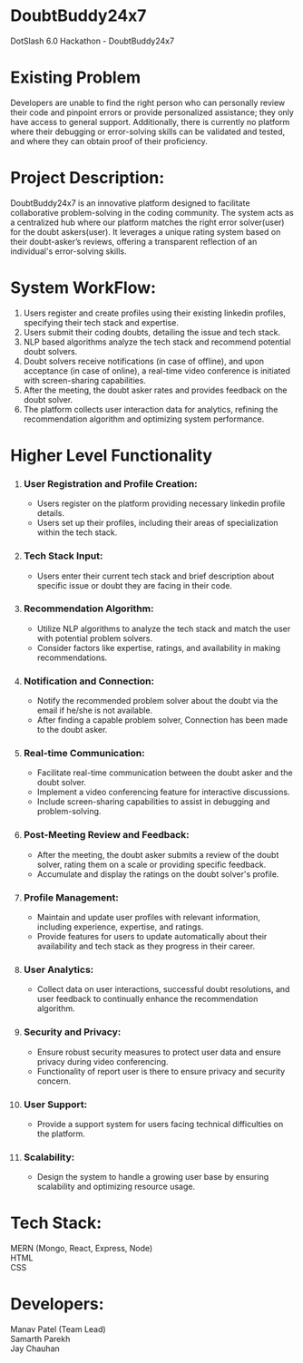 # DoubtBuddy24x7
DotSlash 6.0 Hackathon - DoubtBuddy24x7


# Existing Problem
Developers are unable to find the right person who can personally review their code and pinpoint errors or provide personalized assistance; they only have access to general support. Additionally, there is currently no platform where their debugging or error-solving skills can be validated and tested, and where they can obtain proof of their proficiency.


# Project Description:
DoubtBuddy24x7 is an innovative platform designed to facilitate collaborative problem-solving in the coding community. The system acts as a centralized hub where our platform matches the right error solver(user) for the doubt askers(user). It leverages a unique rating system based on their doubt-asker’s reviews, offering a transparent reflection of an individual's error-solving skills.


# System WorkFlow:
1. Users register and create profiles using their existing linkedin profiles, specifying their tech stack and expertise.
2. Users submit their coding doubts, detailing the issue and tech stack.
3. NLP based algorithms analyze the tech stack and recommend potential doubt solvers.
4. Doubt solvers receive notifications (in case of offline), and upon acceptance (in case of online), a real-time video conference is initiated with screen-sharing capabilities.
5. After the meeting, the doubt asker rates and provides feedback on the doubt solver.
6. The platform collects user interaction data for analytics, refining the recommendation algorithm and optimizing system performance.


# Higher Level Functionality
1. ### User Registration and Profile Creation:
   - Users register on the platform providing necessary linkedin profile details.
   - Users set up their profiles, including their areas of specialization within the tech stack.


2. ### Tech Stack Input:
   - Users enter their current tech stack and brief description about specific issue or doubt they are facing in their code.


3. ### Recommendation Algorithm:
   - Utilize NLP algorithms to analyze the tech stack and match the user with potential problem solvers.
   - Consider factors like expertise, ratings, and availability in making recommendations.


4. ### Notification and Connection:
   - Notify the recommended problem solver about the doubt via the email if he/she is not available.
   - After finding a capable problem solver, Connection has been made to the doubt asker.


5. ### Real-time Communication:
   - Facilitate real-time communication between the doubt asker and the doubt solver.
   - Implement a video conferencing feature for interactive discussions.
   - Include screen-sharing capabilities to assist in debugging and problem-solving.


6. ### Post-Meeting Review and Feedback:
   - After the meeting, the doubt asker submits a review of the doubt solver, rating them on a scale or providing specific feedback.
   - Accumulate and display the ratings on the doubt solver's profile.


7. ### Profile Management:
   - Maintain and update user profiles with relevant information, including experience, expertise, and ratings.
   - Provide features for users to update automatically about their availability and tech stack as they progress in their career.


8. ### User Analytics:
    - Collect data on user interactions, successful doubt resolutions, and user feedback to continually enhance the recommendation algorithm.


9. ### Security and Privacy:
    - Ensure robust security measures to protect user data and ensure privacy during video conferencing.
    - Functionality of report user is there to ensure privacy and security concern.


10. ### User Support:
    - Provide a support system for users facing technical difficulties on the platform.


11. ### Scalability:
    - Design the system to handle a growing user base by ensuring scalability and optimizing resource usage.


# Tech Stack:
MERN (Mongo, React, Express, Node)<br>
HTML<br>
CSS


# Developers:
Manav Patel (Team Lead)<br>
Samarth Parekh<br>
Jay Chauhan
